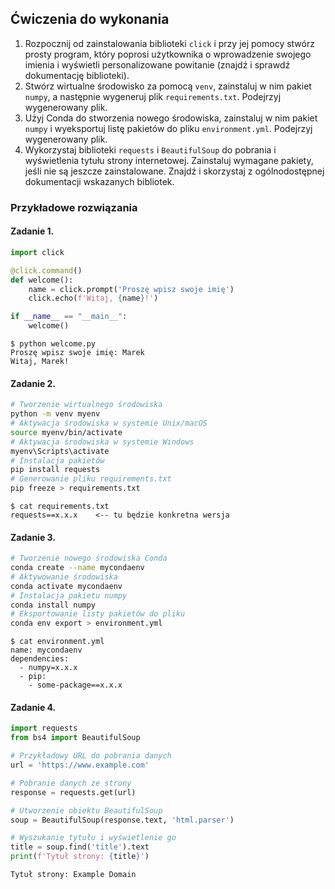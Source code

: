 ## Ćwiczenia do wykonania

1. Rozpocznij od zainstalowania biblioteki `click` i przy jej pomocy stwórz prosty program, który poprosi użytkownika o wprowadzenie swojego imienia i wyświetli personalizowane powitanie (znajdź i sprawdź dokumentację biblioteki).
2. Stwórz wirtualne środowisko za pomocą `venv`, zainstaluj w nim pakiet `numpy`, a następnie wygeneruj plik `requirements.txt`. Podejrzyj wygenerowany plik.
3. Użyj Conda do stworzenia nowego środowiska, zainstaluj w nim pakiet `numpy` i wyeksportuj listę pakietów do pliku `environment.yml`. Podejrzyj wygenerowany plik.
4. Wykorzystaj biblioteki `requests` i `BeautifulSoup` do pobrania i wyświetlenia tytułu strony internetowej. Zainstaluj wymagane pakiety, jeśli nie są jeszcze zainstalowane. Znajdź i skorzystaj z ogólnodostępnej dokumentacji wskazanych bibliotek.

### Przykładowe rozwiązania


#### Zadanie 1.
```python
import click

@click.command()
def welcome():
    name = click.prompt('Proszę wpisz swoje imię')
    click.echo(f'Witaj, {name}!')

if __name__ == "__main__":
    welcome()
```

```
$ python welcome.py
Proszę wpisz swoje imię: Marek
Witaj, Marek!
```
#### Zadanie 2.
```bash
# Tworzenie wirtualnego środowiska
python -m venv myenv
# Aktywacja środowiska w systemie Unix/macOS
source myenv/bin/activate 
# Aktywacja środowiska w systemie Windows
myenv\Scripts\activate
# Instalacja pakietów
pip install requests
# Generowanie pliku requirements.txt
pip freeze > requirements.txt
```

```
$ cat requirements.txt
requests==x.x.x    <-- tu będzie konkretna wersja
```

#### Zadanie 3.
```bash
# Tworzenie nowego środowiska Conda
conda create --name mycondaenv
# Aktywowanie środowiska
conda activate mycondaenv
# Instalacja pakietu numpy
conda install numpy
# Eksportowanie listy pakietów do pliku
conda env export > environment.yml
```

```
$ cat environment.yml
name: mycondaenv
dependencies:
  - numpy=x.x.x
  - pip:
    - some-package==x.x.x
```

#### Zadanie 4.
```python
import requests
from bs4 import BeautifulSoup

# Przykładowy URL do pobrania danych
url = 'https://www.example.com'

# Pobranie danych ze strony
response = requests.get(url)

# Utworzenie obiektu BeautifulSoup
soup = BeautifulSoup(response.text, 'html.parser')

# Wyszukanie tytułu i wyświetlenie go
title = soup.find('title').text
print(f'Tytuł strony: {title}')
```

```
Tytuł strony: Example Domain
```
